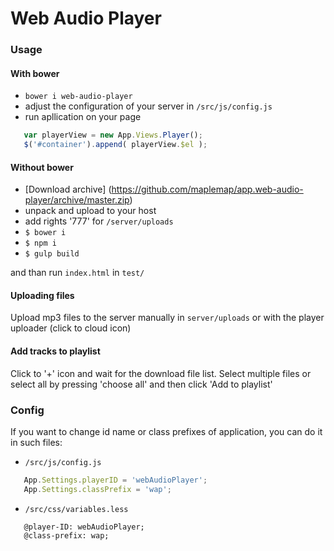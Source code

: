 # Web Audio Player

### Usage

#### With bower
- `` bower i web-audio-player ``
- adjust the configuration of your server in ``/src/js/config.js``
- run apllication on your page

 ```js
    var playerView = new App.Views.Player();
    $('#container').append( playerView.$el );
 ```

#### Without bower
- [Download archive] (https://github.com/maplemap/app.web-audio-player/archive/master.zip)
- unpack and upload to your host
- add rights '777' for ``/server/uploads``
- ``$ bower i``
- ``$ npm i``
- ``$ gulp build``

and than run ``index.html`` in ``test/``

#### Uploading files
Upload mp3 files to the server manually in ``server/uploads`` or with the player uploader (click to cloud icon)

#### Add tracks to playlist
Click to '+' icon and wait for the download file list. Select multiple files or select all by pressing 'choose all' 
and then click 'Add to playlist'

### Config
If you want to change id name or class prefixes of application, you can do it in such files:
 - ``/src/js/config.js``
 
 ```js
    App.Settings.playerID = 'webAudioPlayer';
    App.Settings.classPrefix = 'wap';
 ```
 
 - ``/src/css/variables.less``
 
 ```less
    @player-ID: webAudioPlayer;
    @class-prefix: wap;
 ```

